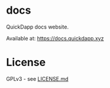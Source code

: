 # docs

QuickDapp docs website.

Available at: https://docs.quickdapp.xyz

# License

GPLv3 - see [LICENSE.md](LICENSE.md)
